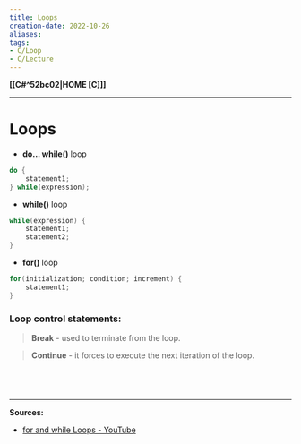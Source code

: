 ```yaml
---
title: Loops
creation-date: 2022-10-26
aliases:
tags:
- C/Loop
- C/Lecture
---
```

**[[C#^52bc02|HOME [C]]]**

---
# Loops
- **do... while()** loop
```C
do {
	statement1;
} while(expression);
```

- **while()** loop
```C
while(expression) {
	statement1;
	statement2;
}
```

- **for()** loop
```C
for(initialization; condition; increment) {
	statement1;
}
```

### Loop control statements:
> **Break** - used to terminate from the loop.

> **Continue** - it forces to execute the next iteration of the loop.

<br>

# 
---
**Sources:**
- [for and while Loops - YouTube](https://www.youtube.com/watch?v=qUPXsPtWGoY&list=PLBlnK6fEyqRhX6r2uhhlubuF5QextdCSM&index=42)